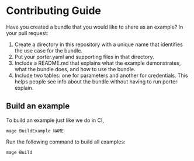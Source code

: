 # Contributing Guide

Have you created a bundle that you would like to share as an example?
In your pull request:

1. Create a directory in this repository with a unique name that identifies the use case for the bundle.
1. Put your porter.yaml and supporting files in that directory.
1. Include a README.md that explains what the example demonstrates, what the bundle does, and how to use the bundle.
1. Include two tables: one for parameters and another for credentials. This helps people see info about the bundle without having to run porter explain.

## Build an example

To build an example just like we do in CI,

```
mage BuildExample NAME
```

Run the following command to build all examples:

```
mage Build
```
